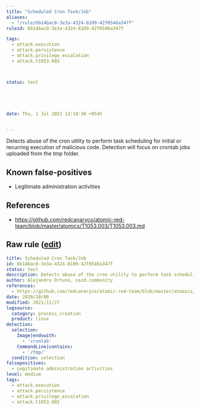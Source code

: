 ```yaml
---
title: "Scheduled Cron Task/Job"
aliases:
  - "/rule/6b14bac8-3e3a-4324-8109-42f0546a347f"
ruleid: 6b14bac8-3e3a-4324-8109-42f0546a347f

tags:
  - attack.execution
  - attack.persistence
  - attack.privilege_escalation
  - attack.t1053.003



status: test





date: Thu, 1 Jul 2021 12:18:30 +0545


---
```


Detects abuse of the cron utility to perform task scheduling for initial or recurring execution of malicious code. Detection will focus on crontab jobs uploaded from the tmp folder.

<!--more-->


## Known false-positives

* Legitimate administration activities



## References

* https://github.com/redcanaryco/atomic-red-team/blob/master/atomics/T1053.003/T1053.003.md


## Raw rule ([edit](https://github.com/SigmaHQ/sigma/edit/master/rules/linux/process_creation/proc_creation_lnx_schedule_task_job_cron.yml))
```yaml
title: Scheduled Cron Task/Job
id: 6b14bac8-3e3a-4324-8109-42f0546a347f
status: test
description: Detects abuse of the cron utility to perform task scheduling for initial or recurring execution of malicious code. Detection will focus on crontab jobs uploaded from the tmp folder.
author: Alejandro Ortuno, oscd.community
references:
  - https://github.com/redcanaryco/atomic-red-team/blob/master/atomics/T1053.003/T1053.003.md
date: 2020/10/06
modified: 2021/11/27
logsource:
  category: process_creation
  product: linux
detection:
  selection:
    Image|endswith:
      - 'crontab'
    CommandLine|contains:
      - '/tmp/'
  condition: selection
falsepositives:
  - Legitimate administration activities
level: medium
tags:
  - attack.execution
  - attack.persistence
  - attack.privilege_escalation
  - attack.t1053.003

```

